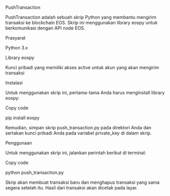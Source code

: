 PushTransaction

PushTransaction adalah sebuah skrip Python yang membantu mengirim transaksi ke blockchain EOS. Skrip ini menggunakan library eospy untuk berkomunikasi dengan API node EOS.

Prasyarat

Python 3.x

Library eospy

Kunci pribadi yang memiliki akses active untuk akun yang akan mengirim transaksi

Instalasi

Untuk menggunakan skrip ini, pertama-tama Anda harus menginstall library eospy:

Copy code

pip install eospy

Kemudian, simpan skrip push_transaction.py pada direktori Anda dan sertakan kunci pribadi Anda pada variabel private_key di dalam skrip.

Penggunaan

Untuk menggunakan skrip ini, jalankan perintah berikut di terminal:

Copy code

python push_transaction.py

Skrip akan membuat transaksi baru dan menghapus transaksi yang sama segera setelah itu. Hasil dari transaksi akan dicetak pada layar.
